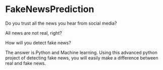 # FakeNewsPrediction
Do you trust all the news you hear from social media?

All news are not real, right?

How will you detect fake news?

The answer is Python and Machine learning. Using this advanced python project of detecting fake news, you will easily make a difference between real and fake news.
